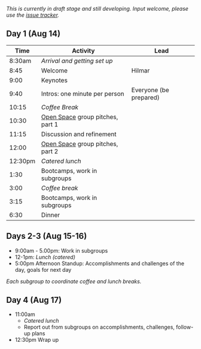 _This is currently in draft stage and still developing. Input welcome, please use the [issue tracker](https://github.com/Imageomics-Datapalooza-2023/issues)._

## Day 1 (Aug 14)

| Time | Activity | Lead |
|------|----------|------|
| 8:30am | _Arrival and getting set up_
| 8:45 | Welcome | Hilmar
| 9:00 | Keynotes | 
| 9:40 | Intros: one minute per person | Everyone (be prepared)
| 10:15 | _Coffee Break_
| 10:30 | [Open Space](https://en.wikipedia.org/wiki/Open_Space_Technology) group pitches, part 1
| 11:15 | Discussion and refinement 
| 12:00 | [Open Space](https://en.wikipedia.org/wiki/Open_Space_Technology) group pitches, part 2
| 12:30pm | _Catered lunch_
| 1:30 | Bootcamps, work in subgroups
| 3:00 | _Coffee break_
| 3:15 | Bootcamps, work in subgroups
| 6:30 | Dinner
 
## Days 2-3 (Aug 15-16)
* 9:00am - 5.00pm: Work in subgroups
* 12-1pm: _Lunch (catered)_
* 5:00pm Afternoon Standup: Accomplishments and challenges of the day, goals for next day

_Each subgroup to coordinate coffee and lunch breaks._

## Day 4 (Aug 17)
* 11:00am 
  - _Catered lunch_
  - Report out from subgroups on accomplishments, challenges, follow-up plans
* 12:30pm Wrap up